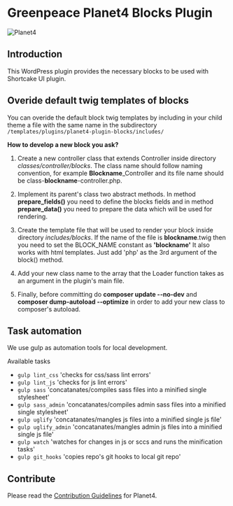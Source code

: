 # Greenpeace Planet4 Blocks Plugin

![Planet4](./planet4.png)

## Introduction

This WordPress plugin provides the necessary blocks to be used with Shortcake UI plugin.

## Overide default twig templates of blocks

You can overide the default block twig templates by including in your child theme a file with the same name in the subdirectory
`/templates/plugins/planet4-plugin-blocks/includes/`


**How to develop a new block you ask?**

1. Create a new controller class that extends Controller inside directory _classes/controller/blocks_. The class name should follow naming convention, for example **Blockname**_Controller and its file name should be class-**blockname**-controller.php.

2. Implement its parent's class two abstract methods. In method **prepare_fields()** you need to define the blocks fields and in method **prepare_data()** you need to prepare the data which will be used for rendering.

3. Create the template file that will be used to render your block inside directory _includes/blocks_. If the name of the file is **blockname**.twig then
you need to set the BLOCK_NAME constant as **'blockname'** It also works with html templates. Just add 'php' as the 3rd argument of the block() method.

4. Add your new class name to the array that the Loader function takes as an argument in the plugin's main file.

5. Finally, before committing do **composer update --no-dev** and **composer dump-autoload --optimize** in order to add your new class to composer's autoload.


## Task automation
We use gulp as automation tools for local development.

Available tasks

* `gulp lint_css` 'checks for css/sass lint errors'
* `gulp lint_js` 'checks for js lint errors'
* `gulp sass` 'concatanates/compiles sass files into a minified single stylesheet'
* `gulp sass_admin` 'concatanates/compiles admin sass files into a minified single stylesheet'
* `gulp uglify` 'concatanates/mangles js files into a minified single js file'
* `gulp uglify_admin` 'concatanates/mangles admin js files into a minified single js file'
* `gulp watch` 'watches for changes in js or sccs and runs the minification tasks'
* `gulp git_hooks` 'copies repo's git hooks to local git repo'

## Contribute

Please read the [Contribution Guidelines](https://planet4.greenpeace.org/handbook/dev-contribute-to-planet4/) for Planet4.
